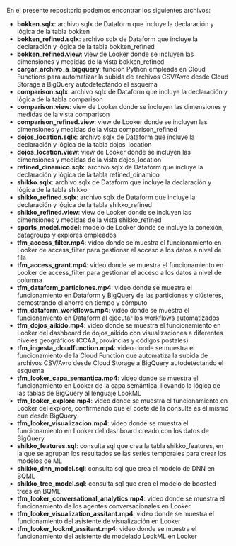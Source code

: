 En el presente repositorio podemos encontrar los siguientes archivos:

- **bokken.sqlx**: archivo sqlx de Dataform que incluye la declaración y lógica de la tabla bokken  
- **bokken_refined.sqlx**: archivo sqlx de Dataform que incluye la declaración y lógica de la tabla bokken_refined  
- **bokken_refined.view**: view de Looker donde se incluyen las dimensiones y medidas de la vista bokken_refined  
- **cargar_archivo_a_bigquery**: función Python empleada en Cloud Functions para automatizar la subida de archivos CSV/Avro desde Cloud Storage a BigQuery autodetectando el esquema  
- **comparison.sqlx**: archivo sqlx de Dataform que incluye la declaración y lógica de la tabla comparison  
- **comparison.view**: view de Looker donde se incluyen las dimensiones y medidas de la vista comparison  
- **comparison_refined.view**: view de Looker donde se incluyen las dimensiones y medidas de la vista comparison_refined  
- **dojos_location.sqlx**: archivo sqlx de Dataform que incluye la declaración y lógica de la tabla dojos_location  
- **dojos_location.view**: view de Looker donde se incluyen las dimensiones y medidas de la vista dojos_location  
- **refined_dinamico.sqlx**: archivo sqlx de Dataform que incluye la declaración y lógica de la tabla refined_dinamico  
- **shikko.sqlx**: archivo sqlx de Dataform que incluye la declaración y lógica de la tabla shikko  
- **shikko_refined.sqlx**: archivo sqlx de Dataform que incluye la declaración y lógica de la tabla shikko_refined  
- **shikko_refined.view**: view de Looker donde se incluyen las dimensiones y medidas de la vista shikko_refined  
- **sports_model.model**: modelo de Looker donde se incluye la conexión, datagroups y explores empleados  
- **tfm_access_filter.mp4**: video donde se muestra el funcionamiento en Looker de access_filter para gestionar el acceso a los datos a nivel de fila  
- **tfm_access_grant.mp4**: video donde se muestra el funcionamiento en Looker de access_filter para gestionar el acceso a los datos a nivel de columna  
- **tfm_dataform_particiones.mp4**: video donde se muestra el funcionamiento en Dataform y BigQuery de las particiones y clústeres, demostrando el ahorro en tiempo y cómputo  
- **tfm_dataform_workflows.mp4**: video donde se muestra el funcionamiento en Dataform al ejecutar los workflows automatizados  
- **tfm_dojos_aikido.mp4**: video donde se muestra el funcionamiento en Looker del dashboard de dojos_aikido con visualizaciones a diferentes niveles geográficos (CCAA, provincias y códigos postales)  
- **tfm_ingesta_cloudfunction.mp4**: video donde se muestra el funcionamiento de la Cloud Function que automatiza la subida de archivos CSV/Avro desde Cloud Storage a BigQuery autodetectando el esquema  
- **tfm_looker_capa_semantica.mp4**: video donde se muestra el funcionamiento en Looker de la capa semántica, llevando la lógica de las tablas de BigQuery al lenguaje LookML  
- **tfm_looker_explore.mp4**: video donde se muestra el funcionamiento en Looker del explore, confirmando que el coste de la consulta es el mismo que desde BigQuery  
- **tfm_looker_visualizacion.mp4**: video donde se muestra el funcionamiento en Looker del dashboard creado con los datos de BigQuery
- **shikko_features.sql**: consulta sql que crea la tabla shikko_features, en la que se agrupan los resultados se las series temporales para crear los modelos de ML
- **shikko_dnn_model.sql**: consulta sql que crea el modelo de DNN en BQML
- **shikko_tree_model.sql**: consulta sql que crea el modelo de boosted trees en BQML
- **tfm_looker_conversational_analytics.mp4**: video donde se muestra el funcionamiento de los agentes conversacionales en Looker
- **tfm_looker_visualization_assitant.mp4**: video donde se muestra el funcionamiento del asistente de visualización en Looker
- **tfm_looker_lookml_assitant.mp4**: video donde se muestra el funcionamiento del asistente de modelado LookML en Looker
